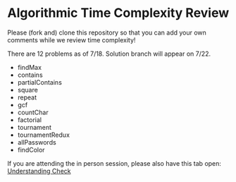 # Algorithmic Time Complexity Review 
Please (fork and) clone this repository so that you can add your own comments while we review time complexity! 

There are 12 problems as of 7/18. Solution branch will appear on 7/22.

- findMax
- contains
- partialContains
- square
- repeat
- gcf
- countChar
- factorial
- tournament
- tournamentRedux
- allPasswords
- findColor

If you are attending the in person session, please also have this tab open: 
[Understanding Check](https://pollev.com/bigcavern281)
